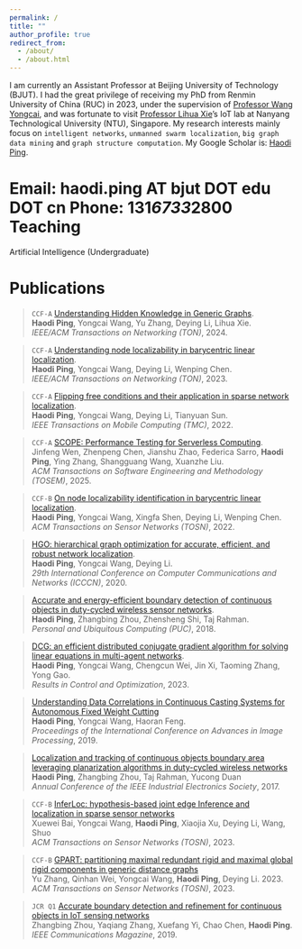 ```yaml
---
permalink: /
title: ""
author_profile: true
redirect_from: 
  - /about/
  - /about.html
---
```

I am currently an Assistant Professor at Beijing University of Technology (BJUT). I had the great privilege of receiving my PhD from Renmin University of China (RUC) in 2023, under the supervision of [Professor Wang Yongcai](https://yongcaiwang.github.io/), and was fortunate to visit [Professor Lihua Xie](https://dr.ntu.edu.sg/cris/rp/rp00784)’s IoT lab at Nanyang Technological University (NTU), Singapore. My research interests mainly focus on `intelligent networks`, `unmanned swarm localization`, `big graph data mining` and `graph structure computation`. My Google Scholar is: [Haodi Ping](https://scholar.google.com/citations?user=jACI6bcAAAAJ&hl=zh-CN&oi=ao).

Email: haodi.ping AT bjut DOT edu DOT cn
Phone: 131*6733*2800
Teaching
======
Artificial Intelligence (Undergraduate)

Publications
======

> `CCF-A` [Understanding Hidden Knowledge in Generic Graphs](https://ieeexplore.ieee.org/abstract/document/10440589/).<br>
**Haodi Ping**, Yongcai Wang, Yu Zhang, Deying Li, Lihua Xie.<br>
*IEEE/ACM Transactions on Networking (TON)*, 2024.

> `CCF-A` [Understanding node localizability in barycentric linear localization](https://ieeexplore.ieee.org/abstract/document/9941502).<br>
**Haodi Ping**, Yongcai Wang, Deying Li, Wenping Chen.<br>
*IEEE/ACM Transactions on Networking (TON)*, 2023.

> `CCF-A` [Flipping free conditions and their application in sparse network localization](https://ieeexplore.ieee.org/abstract/document/9165000).<br>
**Haodi Ping**, Yongcai Wang, Deying Li, Tianyuan Sun.<br>
*IEEE Transactions on Mobile Computing (TMC)*, 2022.

> `CCF-A` [SCOPE: Performance Testing for Serverless Computing](https://dl.acm.org/doi/10.1145/3717609).<br>
Jinfeng Wen, Zhenpeng Chen, Jianshu Zhao, Federica Sarro, **Haodi Ping**, Ying Zhang, Shangguang Wang, Xuanzhe Liu.<br>
*ACM Transactions on Software Engineering and Methodology (TOSEM)*, 2025.

> `CCF-B` [On node localizability identification in barycentric linear localization](https://dl.acm.org/doi/abs/10.1145/3547143).
<br>**Haodi Ping**, Yongcai Wang, Xingfa Shen, Deying Li, Wenping Chen.
<br>*ACM Transactions on Sensor Networks (TOSN)*, 2022.
  
> [HGO: hierarchical graph optimization for accurate, efficient, and robust network localization](https://ieeexplore.ieee.org/abstract/document/9209620).
<br>**Haodi Ping**, Yongcai Wang, Deying Li.
<br>*29th International Conference on Computer Communications and Networks (ICCCN)*, 2020.
  
> [Accurate and energy-efficient boundary detection of continuous objects in duty-cycled wireless sensor networks](https://link.springer.com/article/10.1007/s00779-018-1119-4).
<br>**Haodi Ping**, Zhangbing Zhou, Zhensheng Shi, Taj Rahman.
<br>*Personal and Ubiquitous Computing (PUC)*, 2018.
  
> [DCG: an efficient distributed conjugate gradient algorithm for solving linear equations in multi-agent networks](https://www.sciencedirect.com/science/article/pii/S2666720723000152).
<br>**Haodi Ping**, Yongcai Wang, Chengcun Wei, Jin Xi, Taoming Zhang, Yong Gao.
<br>*Results in Control and Optimization*, 2023. 

> [Understanding Data Correlations in Continuous Casting Systems for Autonomous Fixed Weight Cutting]()
<br>**Haodi Ping**, Yongcai Wang, Haoran Feng.
<br>*Proceedings of the International Conference on Advances in Image Processing*, 2019.

> [Localization and tracking of continuous objects boundary area leveraging planarization algorithms in duty-cycled wireless networks]()
<br>**Haodi Ping**, Zhangbing Zhou, Taj Rahman, Yucong Duan
<br>*Annual Conference of the IEEE Industrial Electronics Society*, 2017.

> `CCF-B` [InferLoc: hypothesis-based joint edge Inference and localization in sparse sensor networks]()
<br>Xuewei Bai, Yongcai Wang, **Haodi Ping**, Xiaojia Xu, Deying Li, Wang, Shuo
<br>*ACM Transactions on Sensor Networks (TOSN)*, 2023.

> `CCF-B` [GPART: partitioning maximal redundant rigid and maximal global rigid components in generic distance graphs]()
<br>Yu Zhang, Qinhan Wei, Yongcai Wang, **Haodi Ping**, Deying Li. 2023.
<br>*ACM Transactions on Sensor Networks (TOSN)*, 2023.

> `JCR Q1` [Accurate boundary detection and refinement for continuous objects in IoT sensing networks]()
<br>Zhangbing Zhou, Yaqiang Zhang, Xuefang Yi, Chao Chen, **Haodi Ping**.
<br>*IEEE Communications Magazine*, 2019.
  

